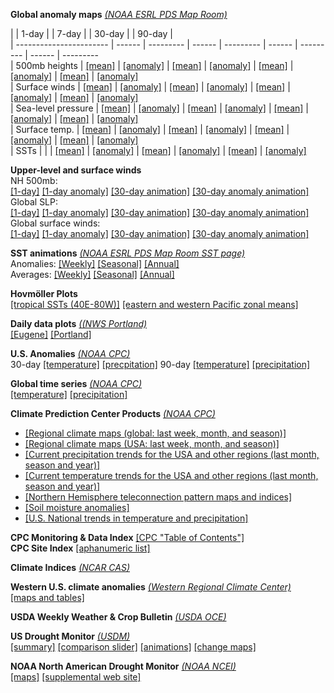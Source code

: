 **Global anomaly maps**  *[(NOAA ESRL PDS Map Room)](https://www.esrl.noaa.gov/psd/map/)*

|                         | 1-day  |           | 7-day  |           | 30-day |           | 90-day |           
| ----------------------- | ------ | --------- | ------ | --------- | ------ | --------- | ------ | ---------            
| 500mb&nbsp;heights      | [[mean]](http://www.cdc.noaa.gov/map/images/fnl/500z_01.fnl.gif) | [[anomaly]](http://www.cdc.noaa.gov/map/images/fnl/500z_01a.fnl.gif) | [[mean]](http://www.cdc.noaa.gov/map/images/fnl/500z_07.fnl.gif) | [[anomaly]](http://www.cdc.noaa.gov/map/images/fnl/500z_07a.fnl.gif) | [[mean]](http://www.cdc.noaa.gov/map/images/fnl/500z_30.fnl.gif) | [[anomaly]](http://www.cdc.noaa.gov/map/images/fnl/500z_30a.fnl.gif) | [[mean]](http://www.cdc.noaa.gov/map/images/fnl/500z_90.fnl.gif) | [[anomaly]](http://www.cdc.noaa.gov/map/images/fnl/500z_90a.fnl.gif)          
| Surface&nbsp;winds      | [[mean]](http://www.cdc.noaa.gov/map/images/fnl/sfctmpmer_01.fnl.gif) | [[anomaly]](http://www.cdc.noaa.gov/map/images/fnl/sfctmpmer_01a.fnl.gif) | [[mean]](http://www.cdc.noaa.gov/map/images/fnl/sfctmpmer_07.fnl.gif) | [[anomaly]](http://www.cdc.noaa.gov/map/images/fnl/sfctmpmer_07a.fnl.gif) | [[mean]](http://www.cdc.noaa.gov/map/images/fnl/sfctmpmer_30.fnl.gif) | [[anomaly]](http://www.cdc.noaa.gov/map/images/fnl/sfctmpmer_30a.fnl.gif) | [[mean]](http://www.cdc.noaa.gov/map/images/fnl/sfctmpmer_90.fnl.gif) | [[anomaly]](http://www.cdc.noaa.gov/map/images/fnl/sfctmpmer_90a.fnl.gif)          
| Sea-level&nbsp;pressure | [[mean]](http://www.cdc.noaa.gov/map/images/fnl/sfctmpmer_01.fnl.gif) | [[anomaly]](http://www.cdc.noaa.gov/map/images/fnl/sfctmpmer_01a.fnl.gif) | [[mean]](http://www.cdc.noaa.gov/map/images/fnl/sfctmpmer_07.fnl.gif) | [[anomaly]](http://www.cdc.noaa.gov/map/images/fnl/sfctmpmer_07a.fnl.gif) | [[mean]](http://www.cdc.noaa.gov/map/images/fnl/sfctmpmer_30.fnl.gif) | [[anomaly]](http://www.cdc.noaa.gov/map/images/fnl/sfctmpmer_30a.fnl.gif) | [[mean]](http://www.cdc.noaa.gov/map/images/fnl/sfctmpmer_90.fnl.gif) | [[anomaly]](http://www.cdc.noaa.gov/map/images/fnl/sfctmpmer_90a.fnl.gif)          
| Surface&nbsp;temp.      | [[mean]](http://www.cdc.noaa.gov/map/images/fnl/sfctmpmer_01.fnl.gif) | [[anomaly]](http://www.cdc.noaa.gov/map/images/fnl/sfctmpmer_01a.fnl.gif) | [[mean]](http://www.cdc.noaa.gov/map/images/fnl/sfctmpmer_07.fnl.gif) | [[anomaly]](http://www.cdc.noaa.gov/map/images/fnl/sfctmpmer_07a.fnl.gif) | [[mean]](http://www.cdc.noaa.gov/map/images/fnl/sfctmpmer_30.fnl.gif) | [[anomaly]](http://www.cdc.noaa.gov/map/images/fnl/sfctmpmer_30a.fnl.gif) | [[mean]](http://www.cdc.noaa.gov/map/images/fnl/sfctmpmer_90.fnl.gif) | [[anomaly]](http://www.cdc.noaa.gov/map/images/fnl/sfctmpmer_90a.fnl.gif)   
| SSTs                    |        |              | [[mean]](http://www.cdc.noaa.gov/map/images/sst/sst.gif) | [[anomaly]](http://www.cdc.noaa.gov/map/images/sst/sst.anom.gif) | [[mean]](http://www.cdc.noaa.gov/map/images/sst/sst.month.gif) | [[anomaly]](http://www.cdc.noaa.gov/map/images/sst/sst.anom.month.gif) | [[mean]](http://www.cdc.noaa.gov/map/images/sst/sst.seasonal.gif) | [[anomaly]](http://www.cdc.noaa.gov/map/images/sst/sst.anom.seasonal.gif)   

**Upper-level and surface winds**  
NH 500mb:  
[[1-day]](http://www.cdc.noaa.gov/map/images/fnl/500z_01.fnl.gif)
[[1-day anomaly]](http://www.cdc.noaa.gov/map/images/fnl/500z_01a.fnl.gif)
[[30-day animation]](http://www.cdc.noaa.gov/map/images/fnl/500z_01_30frames.fnl.anim.html)
[[30-day anomaly animation]](http://www.cdc.noaa.gov/map/images/fnl/500z_01a_30frames.fnl.anim.html)  
Global SLP:  
[[1-day]](http://www.cdc.noaa.gov/map/images/fnl/slp_01.fnl.gif)
[[1-day anomaly]](http://www.cdc.noaa.gov/map/images/fnl/slp_01a.fnl.gif)
[[30-day animation]](http://www.cdc.noaa.gov/map/images/fnl/slp_01_30frames.fnl.anim.html)
[[30-day anomaly animation]](http://www.cdc.noaa.gov/map/images/fnl/slp_01a_30frames.fnl.anim.html)  
Global surface winds:  
[[1-day]](http://www.cdc.noaa.gov/map/images/fnl/sfcwnd_01.fnl.gif)
[[1-day anomaly]](http://www.cdc.noaa.gov/map/images/fnl/sfcwnd_01a.fnl.gif)
[[30-day animation]](http://www.cdc.noaa.gov/map/images/fnl/sfcwnd_01_30frames.fnl.anim.html)
[[30-day anomaly animation]](http://www.cdc.noaa.gov/map/images/fnl/sfcwnd_01a_30frames.fnl.anim.html)  

**SST animations** *[(NOAA ESRL PDS Map Room SST page)](https://psl.noaa.gov/map/clim/sst.shtml)*  
Anomalies: 
[[Weekly]](https://psl.noaa.gov/map/clim/sst.anom.anim.week.html)
[[Seasonal]](https://psl.noaa.gov/map/clim/sst.anom.anim.html)
[[Annual]](https://psl.noaa.gov/map/clim/sst.anom.anim.year.html)  
Averages:
[[Weekly]](https://psl.noaa.gov/map/clim/sst.anim.week.html)
[[Seasonal]](https://psl.noaa.gov/map/clim/sst.anim.html)
[[Annual]](https://psl.noaa.gov/map/clim/sst.anim.year.html)

**Hovmöller Plots**  
[[tropical SSTs (40E-80W)]](http://www.esrl.noaa.gov/psd/map/images/sst/sst.month.anom.hov.io.gif)
[[eastern and western Pacific zonal means]](http://www.esrl.noaa.gov/psd/map/images/sst/sst.month.anom.pacific.lat.gif)

**Daily data plots** *[((NWS Portland)](https://www.weather.gov/pqr/)*  
[[Eugene]](https://www.wrh.noaa.gov/climate/yeardisp.php?wfo=pqr&stn=KEUG&submit=Yearly+Charts)
[[Portland]](https://www.wrh.noaa.gov/climate/yeardisp.php?wfo=pqr&year=2019&span=Calendar%20Year&stn=KPDX)

**U.S. Anomalies**  *[(NOAA CPC)](https://www.cpc.ncep.noaa.gov)*  
30-day [[temperature]](http://www.cpc.ncep.noaa.gov/products/analysis_monitoring/regional_monitoring/us_monthly_tanom.shtml)
[[precpitation]](http://www.cpc.ncep.noaa.gov/products/analysis_monitoring/regional_monitoring/us_monthly_pct_precip.shtml)
90-day [[temperature]](http://www.cpc.ncep.noaa.gov/products/analysis_monitoring/regional_monitoring/us_3-month_tanom.shtml)
[[precipitation]](http://www.cpc.ncep.noaa.gov/products/analysis_monitoring/regional_monitoring/us_3-month_pct_precip.shtml)  

**Global time series** *[(NOAA CPC)](https://www.cpc.ncep.noaa.gov/products/monitoring_and_data/)*  
[[temperature]](https://www.cpc.ncep.noaa.gov/products/global_monitoring/temperature/global_temp_accum.shtml)
[[precipitation]](https://www.cpc.ncep.noaa.gov/products/global_monitoring/precipitation/global_precip_accum.shtml)

**Climate Prediction Center Products** *[(NOAA CPC)](https://www.cpc.ncep.noaa.gov)*  

- [[Regional climate maps (global:  last week, month, and season)]](http://www.cpc.ncep.noaa.gov/products/analysis_monitoring/regional_monitoring/)
- [[Regional climate maps (USA:  last week, month, and season)]](http://www.cpc.ncep.noaa.gov/products/analysis_monitoring/regional_monitoring/usa.shtml)
- [[Current precipitation trends for the USA and other regions (last month, season and year)]](http://www.cpc.ncep.noaa.gov/products/global_monitoring/precipitation/global_precip_accum.shtml)
- [[Current temperature trends for the USA and other regions (last month, season and year)]](http://www.cpc.ncep.noaa.gov/products/global_monitoring/temperature/global_temp_accum.shtml)  
- [[Northern Hemisphere teleconnection pattern maps and indices]](http://www.cpc.ncep.noaa.gov/data/teledoc/telecontents.shtml)
- [[Soil moisture anomalies]](https://www.cpc.ncep.noaa.gov/soilmst/w.shtml)
- [[U.S. National trends in temperature and precipitation]](https://www.ncdc.noaa.gov/temp-and-precip/us-trends/)

**CPC Monitoring & Data Index** [[CPC "Table of Contents"]](https://www.cpc.ncep.noaa.gov/products/MD_index.shtml)  
**CPC Site Index** [[aphanumeric list]](https://www.cpc.ncep.noaa.gov/products/site_index.shtml)

**Climate Indices** *[(NCAR CAS)](http://www.cgd.ucar.edu/cas/catalog/climind/)*

**Western U.S. climate anomalies** *[(Western Regional Climate Center)](http://www.wrcc.dri.edu/)*  
[[maps and tables]](http://www.wrcc.dri.edu/anom/)

**USDA Weekly Weather & Crop Bulletin** *[(USDA OCE)](https://www.usda.gov/oce/weather/pubs/Weekly/Wwcb/)*

**US Drought Monitor** *[(USDM)](https://droughtmonitor.unl.edu/)*   
[[summary]](https://droughtmonitor.unl.edu/Summary.aspx)
[[comparison slider]](https://droughtmonitor.unl.edu/Maps/ComparisonSlider.aspx)
[[animations]](https://droughtmonitor.unl.edu/Maps/Animations.aspx)
[[change maps]](https://droughtmonitor.unl.edu/Maps/ChangeMaps.aspx)


**NOAA North American Drought Monitor**  *[(NOAA NCEI)](https://www.ncdc.noaa.gov/temp-and-precip/drought/nadm/)*  
[[maps]](https://www.ncdc.noaa.gov/temp-and-precip/drought/nadm/maps)
[[supplemental web site]](https://droughtmonitor.unl.edu/nadm/Home.aspx) 
